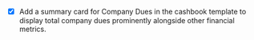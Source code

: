 - [x] Add a summary card for Company Dues in the cashbook template to display total company dues prominently alongside other financial metrics.
